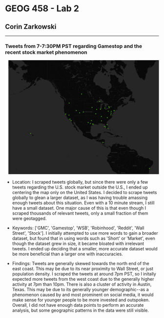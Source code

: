 # GEOG 458 - Lab 2
## Corin Zarkowski
___
### Tweets from 7-7:30PM PST regarding Gamestop and the recent stock market phenomenon
![Map](/img/lab2-map.png "Tweets regarding the recent stock market activity.")

- Location: I scraped tweets globally, but since there were only a few tweets regarding the U.S. stock market outside the U.S., I ended up centering the map only on the United States. I decided to scrape tweets globally to glean a larger dataset, as I was having trouble amassing enough tweets about this situation. Even with a 10 minute stream, I still have a small dataset. One major cause of this is that even though I scraped thousands of relevant tweets, only a small fraction of them were geotagged.

- Keywords: ['GMC', 'Gamestop', 'WSB', 'Robinhood', 'Reddit', 'Wall Street', 'Stock']. I initially attempted to use more words to gain a broader dataset, but found that in using words such as 'Short' or 'Market', even though the dataset grew in size, it became bloated with irrelevant tweets. I ended up deciding that a smaller, more accurate dataset would be more beneficial than a larger one with inaccuracies.

- Findings: Tweets are generally skewed towards the north end of the east coast. This may be due to its near proximity to Wall Street, or just population density. I scraped the tweets at around 7pm PST, so I initally expected more tweets from the west coast due to the generally higher activity at 7pm than 10pm. There is also a cluster of activity in Austin, Texas. This may be due to its generally younger demographic--as a phenomenon caused by and most prominent on social media, it would make sense for younger people to be more invested and outspoken. Overall, I did not have enough data points to perform an accurate analysis, but some geographic patterns in the data were still visible.
